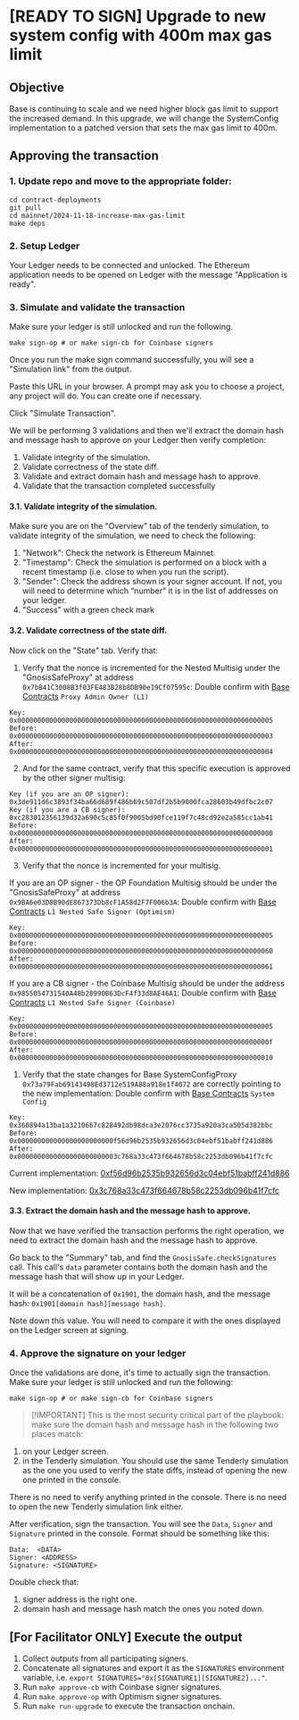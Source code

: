 # [READY TO SIGN] Upgrade to new system config with 400m max gas limit

## Objective

Base is continuing to scale and we need higher block gas limit to support the increased demand. In this upgrade, we will change the SystemConfig implementation to a patched version
that sets the max gas limit to 400m.

## Approving the transaction

### 1. Update repo and move to the appropriate folder:

```
cd contract-deployments
git pull
cd mainnet/2024-11-18-increase-max-gas-limit
make deps
```

### 2. Setup Ledger

Your Ledger needs to be connected and unlocked. The Ethereum
application needs to be opened on Ledger with the message "Application
is ready".

### 3. Simulate and validate the transaction

Make sure your ledger is still unlocked and run the following.

``` shell
make sign-op # or make sign-cb for Coinbase signers
```

Once you run the make sign command successfully, you will see a "Simulation link" from the output.

Paste this URL in your browser. A prompt may ask you to choose a
project, any project will do. You can create one if necessary.

Click "Simulate Transaction".

We will be performing 3 validations and then we'll extract the domain hash and
message hash to approve on your Ledger then verify completion:

1. Validate integrity of the simulation.
2. Validate correctness of the state diff.
3. Validate and extract domain hash and message hash to approve.
4. Validate that the transaction completed successfully

#### 3.1. Validate integrity of the simulation.

Make sure you are on the "Overview" tab of the tenderly simulation, to
validate integrity of the simulation, we need to check the following:

1. "Network": Check the network is Ethereum Mainnet.
2. "Timestamp": Check the simulation is performed on a block with a
   recent timestamp (i.e. close to when you run the script).
3. "Sender": Check the address shown is your signer account. If not,
   you will need to determine which “number” it is in the list of
   addresses on your ledger.
4. "Success" with a green check mark 

#### 3.2. Validate correctness of the state diff.

Now click on the "State" tab. Verify that:

1. Verify that the nonce is incremented for the Nested Multisig under the "GnosisSafeProxy" at address `0x7bB41C3008B3f03FE483B28b8DB90e19Cf07595c`: Double confirm with [Base Contracts](https://docs.base.org/docs/base-contracts/#base-mainnet-1) `Proxy Admin Owner (L1)`

```
Key: 0x0000000000000000000000000000000000000000000000000000000000000005
Before: 0x0000000000000000000000000000000000000000000000000000000000000003
After: 0x0000000000000000000000000000000000000000000000000000000000000004
```

2. And for the same contract, verify that this specific execution is approved by the other signer multisig:

```
Key (if you are an OP signer): 0x3de911d6c3893f34ba66d689f486b69c507df2b5b9000fca28603b49dfbc2c07
Key (if you are a CB signer): 0xc283012356139d32a690c5c85f0f9005bd90fce119f7c48cd92e2a585cc1ab41
Before: 0x0000000000000000000000000000000000000000000000000000000000000000
After: 0x0000000000000000000000000000000000000000000000000000000000000001
```

3. Verify that the nonce is incremented for your multisig.

If you are an OP signer - the OP Foundation Multisig should be under the "GnosisSafeProxy" at address `0x9BA6e03D8B90dE867373Db8cF1A58d2F7F006b3A`: Double confirm with [Base Contracts](https://docs.base.org/docs/base-contracts/#base-mainnet-1) `L1 Nested Safe Signer (Optimism)`

```
Key: 0x0000000000000000000000000000000000000000000000000000000000000005
Before: 0x0000000000000000000000000000000000000000000000000000000000000060
After: 0x0000000000000000000000000000000000000000000000000000000000000061
```

If you are a CB signer - the Coinbase Multisig should be under the address `0x9855054731540A48b28990B63DcF4f33d8AE46A1`: Double confirm with [Base Contracts](https://docs.base.org/docs/base-contracts/#base-mainnet-1) `L1 Nested Safe Signer (Coinbase)`

```
Key: 0x0000000000000000000000000000000000000000000000000000000000000005
Before: 0x000000000000000000000000000000000000000000000000000000000000000f
After: 0x0000000000000000000000000000000000000000000000000000000000000010
```

1. Verify that the state changes for Base SystemConfigProxy `0x73a79Fab69143498Ed3712e519A88a918e1f4072` are correctly pointing to the new implementation: Double confirm with [Base Contracts](https://docs.base.org/docs/base-contracts/#ethereum-mainnet) `System Config`

```
Key: 0x360894a13ba1a3210667c828492db98dca3e2076cc3735a920a3ca505d382bbc
Before: 0x000000000000000000000000f56d96b2535b932656d3c04ebf51babff241d886
After: 0x0000000000000000000000003c768a33c473f664678b58c2253db096b41f7cfc
```

Current implementation: [0xf56d96b2535b932656d3c04ebf51babff241d886](https://etherscan.io/address/0xf56d96b2535b932656d3c04ebf51babff241d886#code)

New implementation: [0x3c768a33c473f664678b58c2253db096b41f7cfc](https://etherscan.io/address/0x3c768a33c473f664678b58c2253db096b41f7cfc#code)


#### 3.3. Extract the domain hash and the message hash to approve.

Now that we have verified the transaction performs the right
operation, we need to extract the domain hash and the message hash to
approve.

Go back to the "Summary" tab, and find the
`GnosisSafe.checkSignatures` call. This call's `data` parameter
contains both the domain hash and the message hash that will show up
in your Ledger.

It will be a concatenation of `0x1901`, the domain hash, and the
message hash: `0x1901[domain hash][message hash]`.

Note down this value. You will need to compare it with the ones
displayed on the Ledger screen at signing.

### 4. Approve the signature on your ledger

Once the validations are done, it's time to actually sign the
transaction. Make sure your ledger is still unlocked and run the
following:

``` shell
make sign-op # or make sign-cb for Coinbase signers
```

> [!IMPORTANT] This is the most security critical part of the
> playbook: make sure the domain hash and message hash in the
> following two places match:

1. on your Ledger screen.
2. in the Tenderly simulation. You should use the same Tenderly
   simulation as the one you used to verify the state diffs, instead
   of opening the new one printed in the console.

There is no need to verify anything printed in the console. There is
no need to open the new Tenderly simulation link either.

After verification, sign the transaction. You will see the `Data`,
`Signer` and `Signature` printed in the console. Format should be
something like this:

```
Data:  <DATA>
Signer: <ADDRESS>
Signature: <SIGNATURE>
```

Double check that:
1. signer address is the right one.
2. domain hash and message hash match the ones you noted down.

## [For Facilitator ONLY] Execute the output

1. Collect outputs from all participating signers.
2. Concatenate all signatures and export it as the `SIGNATURES`
   environment variable, i.e. `export
   SIGNATURES="0x[SIGNATURE1][SIGNATURE2]..."`.
3. Run `make approve-cb` with Coinbase signer signatures.
4. Run `make approve-op` with Optimism signer signatures.
5. Run `make run-upgrade` to execute the transaction onchain.
